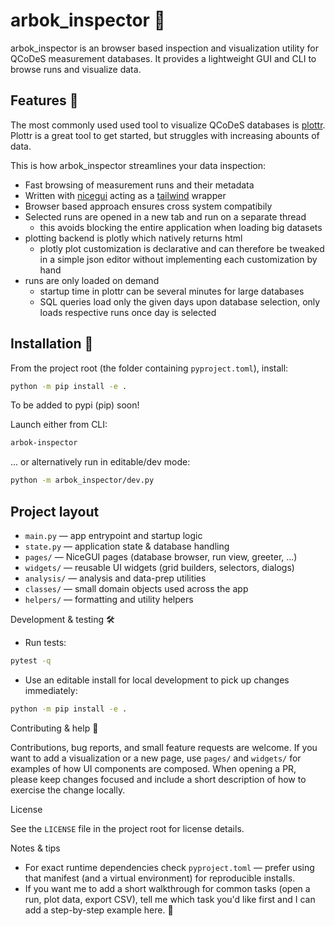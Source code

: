 # arbok_inspector 🐍
arbok_inspector is an browser based inspection and visualization utility for QCoDeS measurement
databases.
It provides a lightweight GUI and CLI to browse runs and visualize data. 

## Features 🔎
The most commonly used used tool to visualize QCoDeS databases is
[plottr](https://github.com/toolsforexperiments/plottr).
Plottr is a great tool to get started, but struggles with increasing abounts of data.

This is how arbok_inspector streamlines your data inspection:
- Fast browsing of measurement runs and their metadata
- Written with [nicegui](https://nicegui.io/) acting as a [tailwind](https://tailwindcss.com/) wrapper
- Browser based approach ensures cross system compatibily
- Selected runs are opened in a new tab and run on a separate thread
  - this avoids blocking the entire application when loading big datasets
- plotting backend is plotly which natively returns html
  - plotly plot customization is declarative and can therefore be tweaked in a simple json editor without implementing each customization by hand
- runs are only loaded on demand
  - startup time in plottr can be several minutes for large databases
  - SQL queries load only the given days upon database selection, only loads respective runs once day is selected

## Installation 📲

From the project root (the folder containing `pyproject.toml`), install:
```bash
python -m pip install -e .
```
To be added to pypi (pip) soon!

Launch either from CLI:
```bash
arbok-inspector
```

... or alternatively run in editable/dev mode:
```bash
python -m arbok_inspector/dev.py
```

## Project layout

- `main.py` — app entrypoint and startup logic
- `state.py` — application state & database handling
- `pages/` — NiceGUI pages (database browser, run view, greeter, ...)
- `widgets/` — reusable UI widgets (grid builders, selectors, dialogs)
- `analysis/` — analysis and data-prep utilities
- `classes/` — small domain objects used across the app
- `helpers/` — formatting and utility helpers

Development & testing 🛠️

- Run tests:

```bash
pytest -q
```

- Use an editable install for local development to pick up changes immediately:

```bash
python -m pip install -e .
```

Contributing & help 🙌

Contributions, bug reports, and small feature requests are welcome. If you want to add a visualization or a new page, use `pages/` and `widgets/` for examples of how UI components are composed. When opening a PR, please keep changes focused and include a short description of how to exercise the change locally.

License

See the `LICENSE` file in the project root for license details.

Notes & tips

- For exact runtime dependencies check `pyproject.toml` — prefer using that manifest (and a virtual environment) for reproducible installs.
- If you want me to add a short walkthrough for common tasks (open a run, plot data, export CSV), tell me which task you'd like first and I can add a step-by-step example here. 📘

